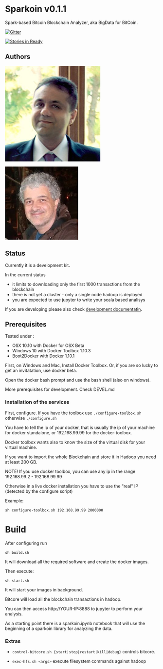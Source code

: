 #  Sparkoin v0.1.1

Spark-based Bitcoin Blockchain Analyzer, aka BigData for BitCoin.

[![Gitter](https://badges.gitter.im/sciabarra/Sparkoin.svg)](https://gitter.im/sciabarra/Sparkoin?utm_source=badge&utm_medium=badge&utm_campaign=pr-badge)

[![Stories in Ready](https://badge.waffle.io/sciabarra/Sparkoin.png?label=ready&title=Ready)](http://waffle.io/sciabarra/Sparkoin)

## Authors

[![Michele Sciabarra](https://raw.githubusercontent.com/sciabarra/Sparkoin/master/msciab.jpg)](http://www.linkedin.com/in/msciab "Michele Sciabarra")

[![Alessandro Mongelli](https://raw.githubusercontent.com/sciabarra/Sparkoin/master/ale.jpg)](http://www.linkedin.com/in/alessandromongelli "Alessandro Mongelli")

## Status

Currently it is a development kit.

In the current status
- it limits to downloading only the first 1000 transactions from the blockchain
- there is not yet a cluster - only a single node hadoop is deployed
- you are expected to use jupyter to write your scala based analisys


If you are developing please also check  [development documentatin](DEVEL.md).

## Prerequisites

Tested under :

- OSX 10.10  with Docker for OSX Beta 
- Windows 10 with Docker Toolbox 1.10.3
- Boot2Docker with Docker 1.10.1

First, on Windows and Mac, Install Docker Toolbox.
Or, if you are so lucky to get an invitatation, use docker beta.

Open the docker bash prompt and use the bash shell (also on windows).

More prerequisites for development. Check DEVEL.md

### Installation of the services

First, configure. If you have the toolbox use `./configure-toolbox.sh` otherwise `./configure.sh`

You have to tell the ip of your docker, that is usually the ip of your machine for docker standalone, or 192.168.99.99 for the docker-toolbox.

Docker toolbox wants also to know the size of the virtual disk for your virtual machine.

If you want to import the whole Blockchain and store it in Hadoop you need at least 200 GB.

NOTE! If you use docker toolbox, you can use any ip in the range 192.168.99.2 - 192.168.99.99

Otherwise in a live docker installation you have to use the "real" IP (detected by the configure script)

Example:

```
sh configure-toolbox.sh 192.168.99.99 2000000
```

# Build

After configuring run

```
sh build.sh
```

It will download all the required software and create the docker images.

Then execute:

```
sh start.sh 
```

It will start your images in background.

Bitcore will load all the blockchain transactions in hadoop.

You can then access http://YOUR-IP:8888 to jupyter to perform your analysis.

As a starting point there is a sparkoin.ipynb notebook that will use the beginning of a sparkoin library for analyzing the data.

### Extras

- `control-bitcore.sh {start|stop|restart|kill|debug}` controls bitcore.

- `exec-hfs.sh <args>` execute filesystem commands against hadoop

